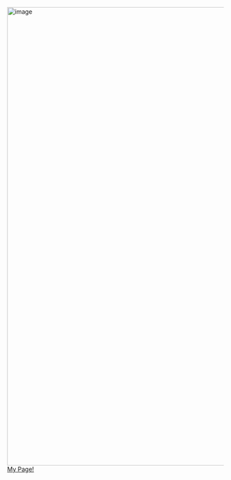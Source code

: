 <img width="865" height="1065" alt="image" src="https://github.com/user-attachments/assets/46f24077-1095-436f-b27e-7ca435dbe9a2" width="160"/>
<br>
<a href="https://maggie-grundy.github.io/qr-code-component/">My Page!</a>
